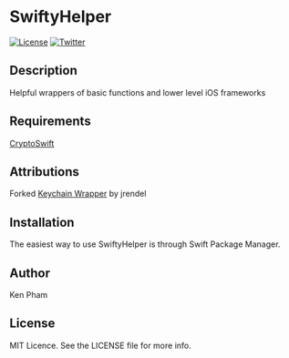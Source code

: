 # SwiftyHelper

[![License](https://img.shields.io/github/license/pheztech/SwiftyHelper?style=flat-square)](https://github.com/pheztech/SwiftyHelper/blob/spm/LICENSE.md)
[![Twitter](https://img.shields.io/twitter/follow/kenlpham?style=flat-square)](https://twitter.com/kenlpham)

## Description

Helpful wrappers of basic functions and lower level iOS frameworks

## Requirements

[CryptoSwift](https://github.com/krzyzanowskim/CryptoSwift)

## Attributions

Forked [Keychain Wrapper](https://github.com/jrendel/SwiftKeychainWrapper) by jrendel

## Installation

The easiest way to use SwiftyHelper is through Swift Package Manager.

## Author

Ken Pham

## License

MIT Licence. See the LICENSE file for more info.
